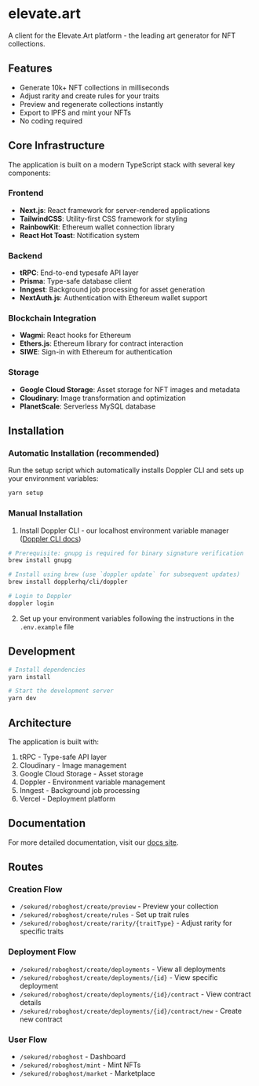 # elevate.art

A client for the Elevate.Art platform - the leading art generator for NFT collections.

## Features

- Generate 10k+ NFT collections in milliseconds
- Adjust rarity and create rules for your traits
- Preview and regenerate collections instantly
- Export to IPFS and mint your NFTs
- No coding required

## Core Infrastructure

The application is built on a modern TypeScript stack with several key components:

### Frontend

- **Next.js**: React framework for server-rendered applications
- **TailwindCSS**: Utility-first CSS framework for styling
- **RainbowKit**: Ethereum wallet connection library
- **React Hot Toast**: Notification system

### Backend

- **tRPC**: End-to-end typesafe API layer
- **Prisma**: Type-safe database client
- **Inngest**: Background job processing for asset generation
- **NextAuth.js**: Authentication with Ethereum wallet support

### Blockchain Integration

- **Wagmi**: React hooks for Ethereum
- **Ethers.js**: Ethereum library for contract interaction
- **SIWE**: Sign-in with Ethereum for authentication

### Storage

- **Google Cloud Storage**: Asset storage for NFT images and metadata
- **Cloudinary**: Image transformation and optimization
- **PlanetScale**: Serverless MySQL database

## Installation

### Automatic Installation (recommended)

Run the setup script which automatically installs Doppler CLI and sets up your environment variables:

```bash
yarn setup
```

### Manual Installation

1. Install Doppler CLI - our localhost environment variable manager ([Doppler CLI docs](https://docs.doppler.com/docs/install-cli))

```bash
# Prerequisite: gnupg is required for binary signature verification
brew install gnupg

# Install using brew (use `doppler update` for subsequent updates)
brew install dopplerhq/cli/doppler

# Login to Doppler
doppler login
```

2. Set up your environment variables following the instructions in the `.env.example` file

## Development

```bash
# Install dependencies
yarn install

# Start the development server
yarn dev
```

## Architecture

The application is built with:

1. tRPC - Type-safe API layer
2. Cloudinary - Image management
3. Google Cloud Storage - Asset storage
4. Doppler - Environment variable management
5. Inngest - Background job processing
6. Vercel - Deployment platform

## Documentation

For more detailed documentation, visit our [docs site](https://docs.elevate.art).

## Routes

### Creation Flow

- `/sekured/roboghost/create/preview` - Preview your collection
- `/sekured/roboghost/create/rules` - Set up trait rules
- `/sekured/roboghost/create/rarity/{traitType}` - Adjust rarity for specific traits

### Deployment Flow

- `/sekured/roboghost/create/deployments` - View all deployments
- `/sekured/roboghost/create/deployments/{id}` - View specific deployment
- `/sekured/roboghost/create/deployments/{id}/contract` - View contract details
- `/sekured/roboghost/create/deployments/{id}/contract/new` - Create new contract

### User Flow

- `/sekured/roboghost` - Dashboard
- `/sekured/roboghost/mint` - Mint NFTs
- `/sekured/roboghost/market` - Marketplace
